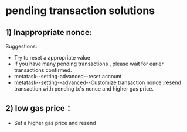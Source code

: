 # pending transaction solutions

## 1) Inappropriate nonce:
Suggestions:

- Try to reset a appropriate value
- If you have many pending transactions , please wait for earier transactions confirmed.
- metatask--setting-advanced--reset account
- metatask--setting--advanced--Customize transaction nonce :resend transaction with pending tx's nonce and higher gas price.

## 2) low gas price：
- Set a higher gas price and resend